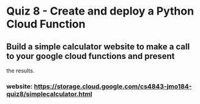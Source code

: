 # Quiz 8 - Create and deploy a Python Cloud Function

## Build a simple calculator website to make a call to your google cloud functions and present
the results.

### website: https://storage.cloud.google.com/cs4843-jmo184-quiz8/simplecalculator.html
